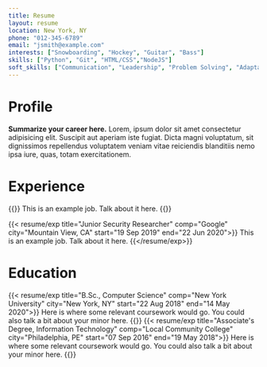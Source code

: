 ```yaml
---
title: Resume
layout: resume
location: New York, NY
phone: "012-345-6789"
email: "jsmith@example.com"
interests: ["Snowboarding", "Hockey", "Guitar", "Bass"]
skills: ["Python", "Git", "HTML/CSS","NodeJS"] 
soft_skills: ["Communication", "Leadership", "Problem Solving", "Adaptability"]
---
```

# Profile
<div class="cvwrapper">
<div class="mb-2.5">

**Summarize your career here.** Lorem, ipsum dolor sit amet consectetur adipisicing elit. Suscipit aut aperiam iste fugiat. Dicta magni voluptatum, sit dignissimos repellendus voluptatem veniam vitae reiciendis blanditiis nemo ipsa iure, quas, totam exercitationem.
</div>
</div>

# Experience
<div class="cvwrapper">
<div class="cvlist">
{{<resume/exp title="Software Engineer" comp="Apple" city="Cupertino, CA" start="28 Sep 2020">}}
 This is an example job. Talk about it here. 
{{</resume/exp>}}

{{< resume/exp title="Junior Security Researcher" comp="Google" city="Mountain View, CA" start="19 Sep 2019" end="22 Jun 2020">}}
 This is an example job. Talk about it here. 
{{</resume/exp>}}
</div> 
</div>

# Education
<div class="cvwrapper">
<div class="cvlist">
{{< resume/exp title="B.Sc., Computer Science" comp="New York University" city="New York, NY" start="22 Aug 2018" end="14 May 2020">}} 
Here is where some relevant coursework would go. You could also talk a bit about your minor here. 
{{</resume/exp>}}
{{< resume/exp title="Associate's Degree, Information Technology" comp="Local Community College" city="Philadelphia, PE" start="07 Sep 2016" end="19 May 2018">}}
Here is where some relevant coursework would go. You could also talk a bit about your minor here. 
{{</resume/exp>}}

</div>
</div>